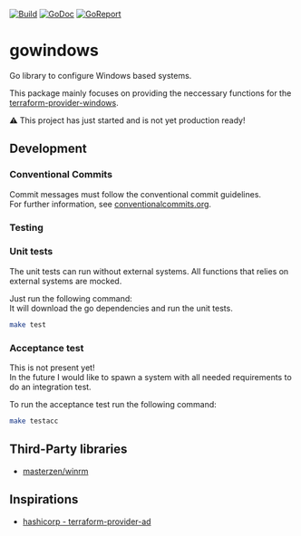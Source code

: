 <!-- Badges -->
[![Build][build badge]][build page]
[![GoDoc][godoc badge]][godoc page]
[![GoReport][goreport badge]][goreport page]

# gowindows

Go library to configure Windows based systems.

This package mainly focuses on providing the neccessary functions for the [terraform-provider-windows](https://github.com/d-strobel/terraform-provider-windows).

⚠️ This project has just started and is not yet production ready!

## Development

### Conventional Commits

Commit messages must follow the conventional commit guidelines.<br>
For further information, see [conventionalcommits.org](https://www.conventionalcommits.org/).

### Testing

### Unit tests
The unit tests can run without external systems. All functions that relies on external systems are mocked.

Just run the following command:<br>
It will download the go dependencies and run the unit tests.
```bash
make test
```

### Acceptance test
This is not present yet!<br>
In the future I would like to spawn a system with all needed requirements to do an integration test.

To run the acceptance test run the following command:
```bash
make testacc
```

## Third-Party libraries
* [masterzen/winrm](https://github.com/masterzen/winrm)

## Inspirations
* [hashicorp - terraform-provider-ad](https://github.com/hashicorp/terraform-provider-ad)

<!-- Badges -->
[godoc badge]: https://pkg.go.dev/badge/github.com/d-strobel/gowindows
[godoc page]: https://pkg.go.dev/github.com/d-strobel/gowindows

[goreport badge]: https://goreportcard.com/badge/github.com/d-strobel/gowindows
[goreport page]: https://goreportcard.com/report/github.com/d-strobel/gowindows

[build badge]: https://github.com/d-strobel/gowindows/actions/workflows/build.yml/badge.svg
[build page]: https://github.com/d-strobel/gowindows/actions/workflows/build.yml
